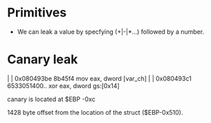 

# Primitives

- We can leak a value by specfying (+|-|*...) followed by a number.

# Canary leak 
|       |   0x080493be      8b45f4         mov eax, dword [var_ch]
|       |   0x080493c1      6533051400..   xor eax, dword gs:[0x14]


canary is located at $EBP -0xc


1428 byte offset from the location of the struct ($EBP-0x510).
